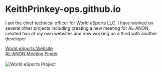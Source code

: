 # KeithPrinkey-ops.github.io

I am the chief technical officer for World eSports LLC. I have worked on several other projects including creating a new meeting for AL-ANON, created two of my own websites and now working on a third with another developer

<a href="https://worldesports.app" target="_blank">World eSports Website</a>
<br>
<a href="https://devapp.al-anon.org/al-anon-meetings/electronic-meetings/" target="_blank">AL-ANON Meeting Finder</a>
<br></br>
 <img src="https://worldesports.app/media/f55a4s3v/wehl_media_logo_4.png" alt="World eSports Project"><br>
 
